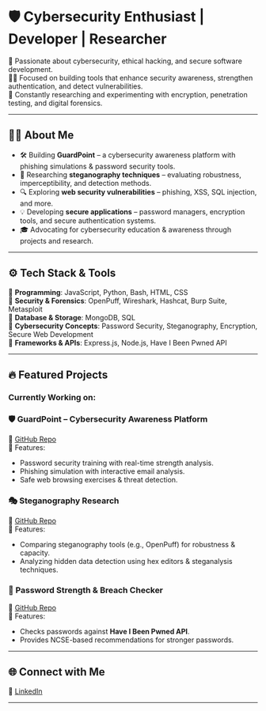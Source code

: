# 🛡️ Cybersecurity Enthusiast | Developer | Researcher  

🔐 Passionate about cybersecurity, ethical hacking, and secure software development.  
🧑‍💻 Focused on building tools that enhance security awareness, strengthen authentication, and detect vulnerabilities.  
📖 Constantly researching and experimenting with encryption, penetration testing, and digital forensics.  

---

## 🕵️‍♂️ About Me  

- 🛠️ Building **GuardPoint** – a cybersecurity awareness platform with phishing simulations & password security tools.  
- 📡 Researching **steganography techniques** – evaluating robustness, imperceptibility, and detection methods.  
- 🔍 Exploring **web security vulnerabilities** – phishing, XSS, SQL injection, and more.  
- 💡 Developing **secure applications** – password managers, encryption tools, and secure authentication systems.  
- 🎓 Advocating for cybersecurity education & awareness through projects and research.  

---

## ⚙️ Tech Stack & Tools  

🔹 **Programming**: JavaScript, Python, Bash, HTML, CSS  
🔹 **Security & Forensics**: OpenPuff, Wireshark, Hashcat, Burp Suite, Metasploit  
🔹 **Database & Storage**: MongoDB, SQL  
🔹 **Cybersecurity Concepts**: Password Security, Steganography, Encryption, Secure Web Development  
🔹 **Frameworks & APIs**: Express.js, Node.js, Have I Been Pwned API  

---

## 🔥 Featured Projects  

### Currently Working on:
### 🛡️ GuardPoint – Cybersecurity Awareness Platform  
🔗 [GitHub Repo](https://github.com/yourusername/GuardPoint)  
📌 Features:
- Password security training with real-time strength analysis.
- Phishing simulation with interactive email analysis.
- Safe web browsing exercises & threat detection.  

### 🎭 Steganography Research  
🔗 [GitHub Repo](https://github.com/yourusername/steganography-analysis)  
📌 Features:
- Comparing steganography tools (e.g., OpenPuff) for robustness & capacity.
- Analyzing hidden data detection using hex editors & steganalysis techniques.  

### 🔑 Password Strength & Breach Checker  
🔗 [GitHub Repo](https://github.com/yourusername/password-checker)  
📌 Features:
- Checks passwords against **Have I Been Pwned API**.
- Provides NCSE-based recommendations for stronger passwords.  

---

## 🌐 Connect with Me  

🔗 [LinkedIn](https://www.linkedin.com/in/david-penfold-6624ba256/)  

---

